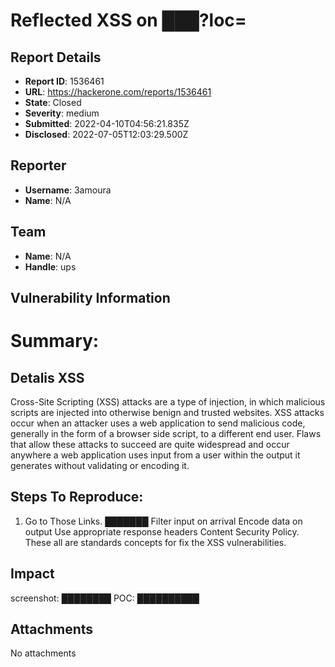 # Reflected  XSS on  ███?loc=

## Report Details
- **Report ID**: 1536461
- **URL**: https://hackerone.com/reports/1536461
- **State**: Closed
- **Severity**: medium
- **Submitted**: 2022-04-10T04:56:21.835Z
- **Disclosed**: 2022-07-05T12:03:29.500Z

## Reporter
- **Username**: 3amoura
- **Name**: N/A

## Team
- **Name**: N/A
- **Handle**: ups

## Vulnerability Information
Summary:
=========
Detalis XSS
-----------
Cross-Site Scripting (XSS) attacks are a type of injection, in which malicious scripts are injected into otherwise benign and trusted websites. XSS attacks occur when an attacker uses a web application to send malicious code, generally in the form of a browser side script, to a different end user. Flaws that allow these attacks to succeed are quite widespread and occur anywhere a web application uses input from a user within the output it generates without validating or encoding it.

## Steps To Reproduce:


  1. Go to Those Links.
███████
Filter input on arrival
Encode data on output
Use appropriate response headers
Content Security Policy.
These all are standards concepts for fix the XSS vulnerabilities.

## Impact

screenshot:
████████
POC:
██████████

## Attachments
No attachments
